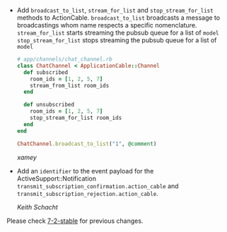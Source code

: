 *   Add `broadcast_to_list`, `stream_for_list` and `stop_stream_for_list` methods to ActionCable.
    `broadcast_to_list` broadcasts a message to broadcastings whom name respects a specific nomenclature.
    `stream_for_list` starts streaming the pubsub queue for a list of `model`
    `stop_stream_for_list` stops streaming the pubsub queue for a list of `model`

    ```ruby
    # app/channels/chat_channel.rb
    class ChatChannel < ApplicationCable::Channel
      def subscribed
        room_ids = [1, 2, 5, 7]
        stream_from_list room_ids
      end

      def unsubscribed
        room_ids = [1, 2, 5, 7]
        stop_stream_for_list room_ids
      end
    end
    ```

    ```ruby
    ChatChannel.broadcast_to_list("1", @comment)
    ```

    *xamey*

*   Add an `identifier` to the event payload for the ActiveSupport::Notification `transmit_subscription_confirmation.action_cable` and `transmit_subscription_rejection.action_cable`.

    *Keith Schacht*

Please check [7-2-stable](https://github.com/rails/rails/blob/7-2-stable/actioncable/CHANGELOG.md) for previous changes.
